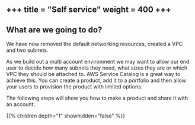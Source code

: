 +++
title = "Self service"
weight = 400
+++
---

## What are we going to do?

We have now removed the default networking resources, created a VPC and two subnets.

As we build out a multi account environment we may want to allow our end user to decide how many subnets they need, 
what sizes they are or which VPC they should be attached to.  AWS Service Catalog is a great way to achieve this.  You
can create a product, add it to a portfolio and then allow your users to provision the product with limited options.

The following steps will show you how to make a product and share it with an account:

{{% children depth="1" showhidden="false" %}}
